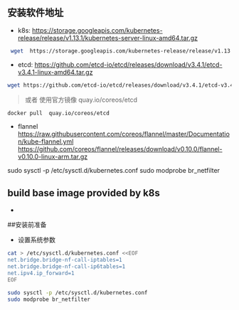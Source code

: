## 安装软件地址
+ k8s: https://storage.googleapis.com/kubernetes-release/release/v1.13.1/kubernetes-server-linux-amd64.tar.gz
```bash
 wget  https://storage.googleapis.com/kubernetes-release/release/v1.13.1/kubernetes-server-linux-amd64.tar.gz
```
+ etcd: https://github.com/etcd-io/etcd/releases/download/v3.4.1/etcd-v3.4.1-linux-amd64.tar.gz
```bash
wget https://github.com/etcd-io/etcd/releases/download/v3.4.1/etcd-v3.4.1-linux-amd64.tar.gz
```
   > 或者 使用官方镜像  quay.io/coreos/etcd
```bash
docker pull  quay.io/coreos/etcd 
```
+ flannel 
https://raw.githubusercontent.com/coreos/flannel/master/Documentation/kube-flannel.yml
https://github.com/coreos/flannel/releases/download/v0.10.0/flannel-v0.10.0-linux-arm.tar.gz

sudo sysctl -p /etc/sysctl.d/kubernetes.conf
sudo modprobe br_netfilter
## build base image provided by k8s
+ 




##安装前准备
+ 设置系统参数
```bash
cat > /etc/sysctl.d/kubernetes.conf <<EOF
net.bridge.bridge-nf-call-iptables=1
net.bridge.bridge-nf-call-ip6tables=1
net.ipv4.ip_forward=1
EOF

sudo sysctl -p /etc/sysctl.d/kubernetes.conf
sudo modprobe br_netfilter